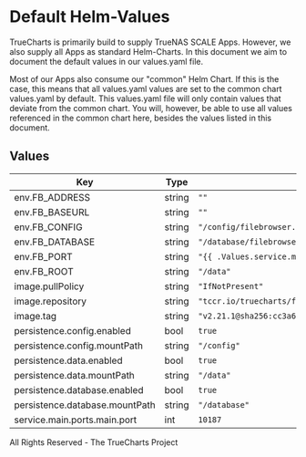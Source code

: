 # Default Helm-Values

TrueCharts is primarily build to supply TrueNAS SCALE Apps.
However, we also supply all Apps as standard Helm-Charts. In this document we aim to document the default values in our values.yaml file.

Most of our Apps also consume our "common" Helm Chart.
If this is the case, this means that all values.yaml values are set to the common chart values.yaml by default. This values.yaml file will only contain values that deviate from the common chart.
You will, however, be able to use all values referenced in the common chart here, besides the values listed in this document.

## Values

| Key | Type | Default | Description |
|-----|------|---------|-------------|
| env.FB_ADDRESS | string | `""` |  |
| env.FB_BASEURL | string | `""` |  |
| env.FB_CONFIG | string | `"/config/filebrowser.json"` |  |
| env.FB_DATABASE | string | `"/database/filebrowser.db"` |  |
| env.FB_PORT | string | `"{{ .Values.service.main.ports.main.port }}"` |  |
| env.FB_ROOT | string | `"/data"` |  |
| image.pullPolicy | string | `"IfNotPresent"` |  |
| image.repository | string | `"tccr.io/truecharts/filebrowser"` |  |
| image.tag | string | `"v2.21.1@sha256:cc3a61d4ce3dc9be992c2d05044f6a55aa9d6e38c84871314dda77712630a10c"` |  |
| persistence.config.enabled | bool | `true` |  |
| persistence.config.mountPath | string | `"/config"` |  |
| persistence.data.enabled | bool | `true` |  |
| persistence.data.mountPath | string | `"/data"` |  |
| persistence.database.enabled | bool | `true` |  |
| persistence.database.mountPath | string | `"/database"` |  |
| service.main.ports.main.port | int | `10187` |  |

All Rights Reserved - The TrueCharts Project
